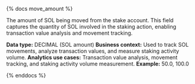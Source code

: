 {% docs move_amount %}

The amount of SOL being moved from the stake account. This field captures the quantity of SOL involved in the staking action, enabling transaction value analysis and movement tracking.

**Data type:** DECIMAL (SOL amount)
**Business context:** Used to track SOL movements, analyze transaction values, and measure staking activity volume.
**Analytics use cases:** Transaction value analysis, movement tracking, and staking activity volume measurement.
**Example:** 50.0, 100.0

{% enddocs %} 